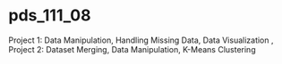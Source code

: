 # pds_111_08
Project 1: Data Manipulation, Handling Missing Data, Data Visualization , Project 2: Dataset Merging, Data Manipulation, K-Means Clustering
